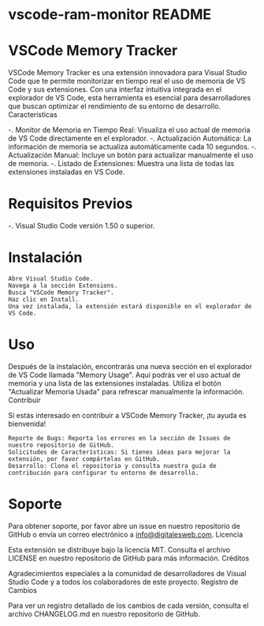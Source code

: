 # vscode-ram-monitor README


# VSCode Memory Tracker

VSCode Memory Tracker es una extensión innovadora para Visual Studio Code que te permite monitorizar en tiempo real el uso de memoria de VS Code y sus extensiones. Con una interfaz intuitiva integrada en el explorador de VS Code, esta herramienta es esencial para desarrolladores que buscan optimizar el rendimiento de su entorno de desarrollo.
Características

   -. Monitor de Memoria en Tiempo Real: Visualiza el uso actual de memoria de VS Code directamente en el explorador.
   -. Actualización Automática: La información de memoria se actualiza automáticamente cada 10 segundos.
   -. Actualización Manual: Incluye un botón para actualizar manualmente el uso de memoria.
   -. Listado de Extensiones: Muestra una lista de todas las extensiones instaladas en VS Code.

# Requisitos Previos

   -. Visual Studio Code versión 1.50 o superior.

# Instalación

    Abre Visual Studio Code.
    Navega a la sección Extensions.
    Busca "VSCode Memory Tracker".
    Haz clic en Install.
    Una vez instalada, la extensión estará disponible en el explorador de VS Code.

# Uso

Después de la instalación, encontrarás una nueva sección en el explorador de VS Code llamada "Memory Usage". Aquí podrás ver el uso actual de memoria y una lista de las extensiones instaladas. Utiliza el botón "Actualizar Memoria Usada" para refrescar manualmente la información.
Contribuir

Si estás interesado en contribuir a VSCode Memory Tracker, ¡tu ayuda es bienvenida!

    Reporte de Bugs: Reporta los errores en la sección de Issues de nuestro repositorio de GitHub.
    Solicitudes de Características: Si tienes ideas para mejorar la extensión, por favor compártelas en GitHub.
    Desarrollo: Clona el repositorio y consulta nuestra guía de contribución para configurar tu entorno de desarrollo.

# Soporte

Para obtener soporte, por favor abre un issue en nuestro repositorio de GitHub o envía un correo electrónico a info@digitalesweb.com.
Licencia

Esta extensión se distribuye bajo la licencia MIT. Consulta el archivo LICENSE en nuestro repositorio de GitHub para más información.
Créditos

Agradecimientos especiales a la comunidad de desarrolladores de Visual Studio Code y a todos los colaboradores de este proyecto.
Registro de Cambios

Para ver un registro detallado de los cambios de cada versión, consulta el archivo CHANGELOG.md en nuestro repositorio de GitHub.
